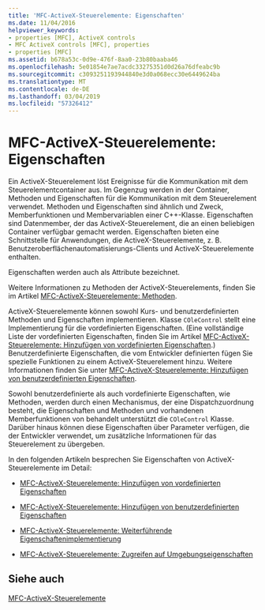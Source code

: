 ```yaml
---
title: 'MFC-ActiveX-Steuerelemente: Eigenschaften'
ms.date: 11/04/2016
helpviewer_keywords:
- properties [MFC], ActiveX controls
- MFC ActiveX controls [MFC], properties
- properties [MFC]
ms.assetid: b678a53c-0d9e-476f-8aa0-23b80baaba46
ms.openlocfilehash: 5e01854e7ae7acdc33275351d0d26a76dfeabc9b
ms.sourcegitcommit: c3093251193944840e3d0a068ecc30e6449624ba
ms.translationtype: MT
ms.contentlocale: de-DE
ms.lasthandoff: 03/04/2019
ms.locfileid: "57326412"
---
```

# <a name="mfc-activex-controls-properties"></a>MFC-ActiveX-Steuerelemente: Eigenschaften

Ein ActiveX-Steuerelement löst Ereignisse für die Kommunikation mit dem Steuerelementcontainer aus. Im Gegenzug werden in der Container, Methoden und Eigenschaften für die Kommunikation mit dem Steuerelement verwendet. Methoden und Eigenschaften sind ähnlich und Zweck, Memberfunktionen und Membervariablen einer C++-Klasse. Eigenschaften sind Datenmember, der das ActiveX-Steuerelement, die an einen beliebigen Container verfügbar gemacht werden. Eigenschaften bieten eine Schnittstelle für Anwendungen, die ActiveX-Steuerelemente, z. B. Benutzeroberflächenautomatisierungs-Clients und ActiveX-Steuerelemente enthalten.

Eigenschaften werden auch als Attribute bezeichnet.

Weitere Informationen zu Methoden der ActiveX-Steuerelements, finden Sie im Artikel [MFC-ActiveX-Steuerelemente: Methoden](../mfc/mfc-activex-controls-methods.md).

ActiveX-Steuerelemente können sowohl Kurs- und benutzerdefinierten Methoden und Eigenschaften implementieren. Klasse `COleControl` stellt eine Implementierung für die vordefinierten Eigenschaften. (Eine vollständige Liste der vordefinierten Eigenschaften, finden Sie im Artikel [MFC-ActiveX-Steuerelemente: Hinzufügen von vordefinierten Eigenschaften](../mfc/mfc-activex-controls-adding-stock-properties.md).) Benutzerdefinierte Eigenschaften, die vom Entwickler definierten fügen Sie spezielle Funktionen zu einem ActiveX-Steuerelement hinzu. Weitere Informationen finden Sie unter [MFC-ActiveX-Steuerelemente: Hinzufügen von benutzerdefinierten Eigenschaften](../mfc/mfc-activex-controls-adding-custom-properties.md).

Sowohl benutzerdefinierte als auch vordefinierte Eigenschaften, wie Methoden, werden durch einen Mechanismus, der eine Dispatchzuordnung besteht, die Eigenschaften und Methoden und vorhandenen Memberfunktionen von behandelt unterstützt die `COleControl` Klasse. Darüber hinaus können diese Eigenschaften über Parameter verfügen, die der Entwickler verwendet, um zusätzliche Informationen für das Steuerelement zu übergeben.

In den folgenden Artikeln besprechen Sie Eigenschaften von ActiveX-Steuerelemente im Detail:

- [MFC-ActiveX-Steuerelemente: Hinzufügen von vordefinierten Eigenschaften](../mfc/mfc-activex-controls-adding-stock-properties.md)

- [MFC-ActiveX-Steuerelemente: Hinzufügen von benutzerdefinierten Eigenschaften](../mfc/mfc-activex-controls-adding-custom-properties.md)

- [MFC-ActiveX-Steuerelemente: Weiterführende Eigenschaftenimplementierung](../mfc/mfc-activex-controls-advanced-property-implementation.md)

- [MFC-ActiveX-Steuerelemente: Zugreifen auf Umgebungseigenschaften](../mfc/mfc-activex-controls-accessing-ambient-properties.md)

## <a name="see-also"></a>Siehe auch

[MFC-ActiveX-Steuerelemente](../mfc/mfc-activex-controls.md)
